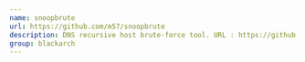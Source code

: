 ```yaml
---
name: snoopbrute
url: https://github.com/m57/snoopbrute
description: DNS recursive host brute-force tool. URL : https://github.com/m57/snoopbrute Groups : blackarch blackarch-scanner blackarch-recon
group: blackarch
---
```

